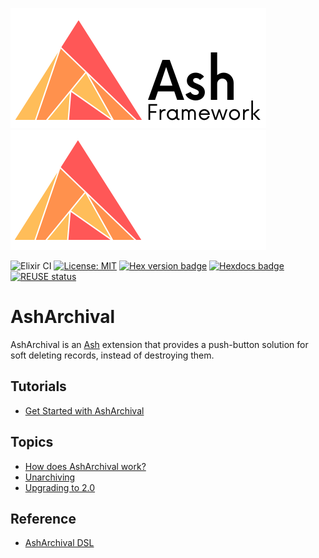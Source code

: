 <!--
SPDX-FileCopyrightText: 2020 Zach Daniel

SPDX-License-Identifier: MIT
-->

![Logo](https://github.com/ash-project/ash/blob/main/logos/cropped-for-header-black-text.png?raw=true#gh-light-mode-only)
![Logo](https://github.com/ash-project/ash/blob/main/logos/cropped-for-header-white-text.png?raw=true#gh-dark-mode-only)

![Elixir CI](https://github.com/ash-project/ash_archival/workflows/CI/badge.svg)
[![License: MIT](https://img.shields.io/badge/License-MIT-yellow.svg)](https://opensource.org/licenses/MIT)
[![Hex version badge](https://img.shields.io/hexpm/v/ash_archival.svg)](https://hex.pm/packages/ash_archival)
[![Hexdocs badge](https://img.shields.io/badge/docs-hexdocs-purple)](https://hexdocs.pm/ash_archival)
[![REUSE status](https://api.reuse.software/badge/github.com/ash-project/ash_archival)](https://api.reuse.software/info/github.com/ash-project/ash_archival)

# AshArchival

AshArchival is an [Ash](https://hexdocs.pm/ash) extension that provides a push-button solution for soft deleting records, instead of destroying them.

## Tutorials

- [Get Started with AshArchival](documentation/tutorials/get-started-with-ash-archival.md)

## Topics

- [How does AshArchival work?](documentation/topics/how-does-ash-archival-work.md)
- [Unarchiving](documentation/topics/unarchiving.md)
- [Upgrading to 2.0](documentation/topics/upgrading-to-2.0.md)

## Reference

- [AshArchival DSL](documentation/dsls/DSL-AshArchival.Resource.md)
